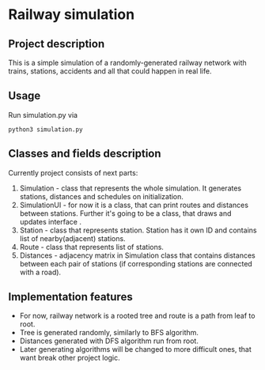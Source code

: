 # Railway simulation

## Project description
This is a simple simulation of a randomly-generated railway network with trains, stations, accidents and all that could happen in real life.

## Usage
Run simulation.py via 
```
python3 simulation.py
```

## Classes and fields description
Currently project consists of next parts:
  1. Simulation - class that represents the whole simulation. It generates stations, distances and schedules on initialization.
  2. SimulationUI - for now it is a class, that can print routes and distances between stations. Further it's going to be a class, that draws and updates interface .
  3. Station - class that represents station. Station has it own ID and contains list of nearby(adjacent) stations.
  4. Route - class that represents list of stations.
  5. Distances - adjacency matrix in Simulation class that contains distances between each pair of stations (if corresponding stations are connected with a road).

## Implementation features
  - For now, railway network is a rooted tree and route is a path from leaf to root.
  - Tree is generated randomly, similarly to BFS algorithm.
  - Distances generated with DFS algorithm run from root.
  - Later generating algorithms will be changed to more difficult ones, that want break other project logic.


